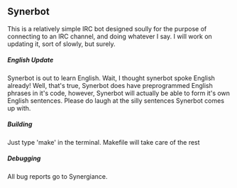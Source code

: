## Synerbot

This is a relatively simple IRC bot designed soully for the purpose
of connecting to an IRC channel, and doing whatever I say. I will work
on updating it, sort of slowly, but surely.

##### English Update

Synerbot is out to learn English.  Wait, I thought synerbot spoke English
already! Well, that's true, Synerbot does have preprogrammed English phrases
in it's code, however, Synerbot will actually be able to form it's own English
sentences. Please do laugh at the silly sentences Synerbot comes up with.

##### Building

Just type 'make' in the terminal. Makefile will take care of the rest

##### Debugging

All bug reports go to Synergiance.
